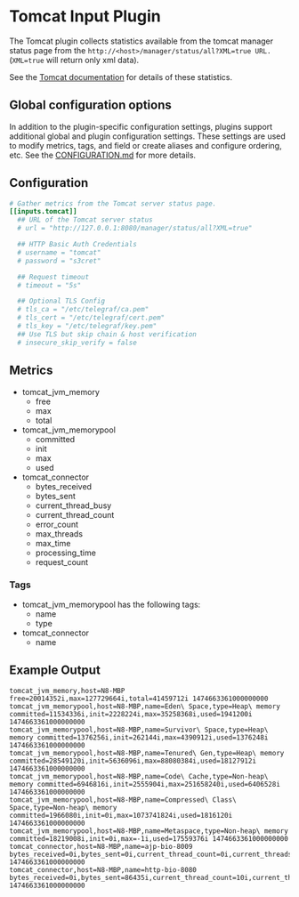 # Tomcat Input Plugin

The Tomcat plugin collects statistics available from the tomcat manager status
page from the `http://<host>/manager/status/all?XML=true URL.` (`XML=true` will
return only xml data).

See the [Tomcat documentation][1] for details of these statistics.

[1]: https://tomcat.apache.org/tomcat-9.0-doc/manager-howto.html#Server_Status

## Global configuration options <!-- @/docs/includes/plugin_config.md -->

In addition to the plugin-specific configuration settings, plugins support
additional global and plugin configuration settings. These settings are used to
modify metrics, tags, and field or create aliases and configure ordering, etc.
See the [CONFIGURATION.md][CONFIGURATION.md] for more details.

[CONFIGURATION.md]: ../../../docs/CONFIGURATION.md

## Configuration

```toml @sample.conf
# Gather metrics from the Tomcat server status page.
[[inputs.tomcat]]
  ## URL of the Tomcat server status
  # url = "http://127.0.0.1:8080/manager/status/all?XML=true"

  ## HTTP Basic Auth Credentials
  # username = "tomcat"
  # password = "s3cret"

  ## Request timeout
  # timeout = "5s"

  ## Optional TLS Config
  # tls_ca = "/etc/telegraf/ca.pem"
  # tls_cert = "/etc/telegraf/cert.pem"
  # tls_key = "/etc/telegraf/key.pem"
  ## Use TLS but skip chain & host verification
  # insecure_skip_verify = false
```

## Metrics

- tomcat_jvm_memory
  - free
  - max
  - total
- tomcat_jvm_memorypool
  - committed
  - init
  - max
  - used
- tomcat_connector
  - bytes_received
  - bytes_sent
  - current_thread_busy
  - current_thread_count
  - error_count
  - max_threads
  - max_time
  - processing_time
  - request_count

### Tags

- tomcat_jvm_memorypool has the following tags:
  - name
  - type
- tomcat_connector
  - name

## Example Output

```shell
tomcat_jvm_memory,host=N8-MBP free=20014352i,max=127729664i,total=41459712i 1474663361000000000
tomcat_jvm_memorypool,host=N8-MBP,name=Eden\ Space,type=Heap\ memory committed=11534336i,init=2228224i,max=35258368i,used=1941200i 1474663361000000000
tomcat_jvm_memorypool,host=N8-MBP,name=Survivor\ Space,type=Heap\ memory committed=1376256i,init=262144i,max=4390912i,used=1376248i 1474663361000000000
tomcat_jvm_memorypool,host=N8-MBP,name=Tenured\ Gen,type=Heap\ memory committed=28549120i,init=5636096i,max=88080384i,used=18127912i 1474663361000000000
tomcat_jvm_memorypool,host=N8-MBP,name=Code\ Cache,type=Non-heap\ memory committed=6946816i,init=2555904i,max=251658240i,used=6406528i 1474663361000000000
tomcat_jvm_memorypool,host=N8-MBP,name=Compressed\ Class\ Space,type=Non-heap\ memory committed=1966080i,init=0i,max=1073741824i,used=1816120i 1474663361000000000
tomcat_jvm_memorypool,host=N8-MBP,name=Metaspace,type=Non-heap\ memory committed=18219008i,init=0i,max=-1i,used=17559376i 1474663361000000000
tomcat_connector,host=N8-MBP,name=ajp-bio-8009 bytes_received=0i,bytes_sent=0i,current_thread_count=0i,current_threads_busy=0i,error_count=0i,max_threads=200i,max_time=0i,processing_time=0i,request_count=0i 1474663361000000000
tomcat_connector,host=N8-MBP,name=http-bio-8080 bytes_received=0i,bytes_sent=86435i,current_thread_count=10i,current_threads_busy=1i,error_count=2i,max_threads=200i,max_time=167i,processing_time=245i,request_count=15i 1474663361000000000
```
